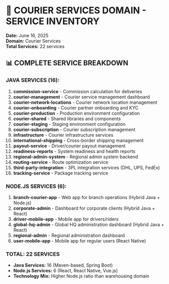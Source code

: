 # 🚚 COURIER SERVICES DOMAIN - SERVICE INVENTORY
**Date:** June 16, 2025  
**Domain:** Courier Services  
**Total Services:** 22 services

## 📊 COMPLETE SERVICE BREAKDOWN

### JAVA SERVICES (16):
1. **commission-service** - Commission calculation for deliveries
2. **courier-management** - Courier service management dashboard
3. **courier-network-locations** - Courier network location management
4. **courier-onboarding** - Courier partner onboarding and KYC
5. **courier-production** - Production environment configuration
6. **courier-shared** - Shared libraries and components
7. **courier-staging** - Staging environment configuration
8. **courier-subscription** - Courier subscription management
9. **infrastructure** - Courier infrastructure services
10. **international-shipping** - Cross-border shipping management
11. **payout-service** - Driver/courier payout management
12. **readiness-reports** - System readiness and health reports
13. **regional-admin-system** - Regional admin system backend
14. **routing-service** - Route optimization service
15. **third-party-integration** - 3PL integration services (DHL, UPS, FedEx)
16. **tracking-service** - Package tracking service

### NODE.JS SERVICES (6):
1. **branch-courier-app** - Web app for branch operations (Hybrid Java + Node.js)
2. **corporate-admin** - Dashboard for corporate clients (Hybrid Java + React)
3. **driver-mobile-app** - Mobile app for drivers/riders
4. **global-hq-admin** - Global HQ administration dashboard (Hybrid Java + React)
5. **regional-admin** - Regional administration dashboard
6. **user-mobile-app** - Mobile app for regular users (React Native)

### TOTAL: 22 SERVICES
- **Java Services:** 16 (Maven-based, Spring Boot)
- **Node.js Services:** 6 (React, React Native, Vue.js)
- **Technology Mix:** Higher Node.js ratio than warehousing domain